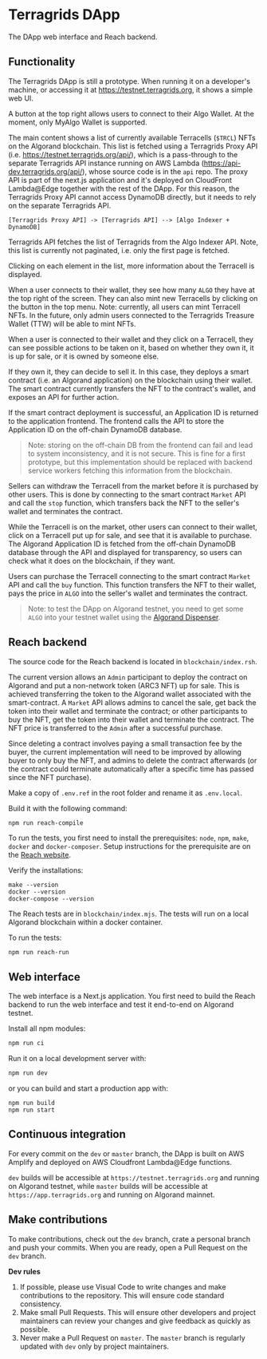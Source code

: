 # Terragrids DApp
The DApp web interface and Reach backend.

## Functionality
The Terragrids DApp is still a prototype. When running it on a developer's machine, or accessing it at https://testnet.terragrids.org, it shows a simple web UI. 

A button at the top right allows users to connect to their Algo Wallet. At the moment, only MyAlgo Wallet is supported.

The main content shows a list of currently available Terracells (`$TRCL`) NFTs on the Algorand blockchain. This list is fetched using a Terragrids Proxy API (i.e. https://testnet.terragrids.org/api/), which is a pass-through to the separate Terragrids API instance running on AWS Lambda (https://api-dev.terragrids.org/api/), whose source code is in the `api` repo. The proxy API is part of the next.js application and it's deployed on CloudFront Lambda@Edge together with the rest of the DApp. For this reason, the Terragrids Proxy API cannot access DynamoDB directly, but it needs to rely on the separate Terragrids API.

```
[Terragrids Proxy API] -> [Terragrids API] --> [Algo Indexer + DynamoDB]
```

Terragrids API fetches the list of Terragrids from the Algo Indexer API. Note, this list is currently not paginated, i.e. only the first page is fetched.

Clicking on each element in the list, more information about the Terracell is displayed. 

When a user connects to their wallet, they see how many `ALGO` they have at the top right of the screen. They can also mint new Terracells by clicking on the button in the top menu. Note: currently, all users can mint Terracell NFTs. In the future, only admin users connected to the Terragrids Treasure Wallet (TTW) will be able to mint NFTs.

When a user is connected to their wallet and they click on a Terracell, they can see possible actions to be taken on it, based on whether they own it, it is up for sale, or it is owned by someone else.

If they own it, they can decide to sell it. In this case, they deploys a smart contract (i.e. an Algorand application) on the blockchain using their wallet. The smart contract currently transfers the NFT to the contract's wallet, and exposes an API for further action.

If the smart contract deployment is successful, an Application ID is returned to the application frontend. The frontend calls the API to store the Application ID on the off-chain DynamoDB database. 

> Note: storing on the off-chain DB from the frontend can fail and lead to system inconsistency, and it is not secure. This is fine for a first prototype, but this implementation should be replaced with backend service workers fetching this information from the blockchain.

Sellers can withdraw the Terracell from the market before it is purchased by other users. This is done by connecting to the smart contract `Market` API and call the `stop` function, which transfers back the NFT to the seller's wallet and terminates the contract.

While the Terracell is on the market, other users can connect to their wallet, click on a Terracell put up for sale, and see that it is available to purchase. The Algorand Application ID is fetched from the off-chain DynamoDB database through the API and displayed for transparency, so users can check what it does on the blockchain, if they want.

Users can purchase the Terracell connecting to the smart contract `Market` API and call the `buy` function. This function transfers the NFT to their wallet, pays the price in `ALGO` into the seller's wallet and terminates the contract.

> Note: to test the DApp on Algorand testnet, you need to get some `ALGO` into your testnet wallet using the [Algorand Dispenser](https://bank.testnet.algorand.network/).

## Reach backend
The source code for the Reach backend is located in `blockchain/index.rsh`.

The current version allows an `Admin` participant to deploy the contract on Algorand and put a non-network token (ARC3 NFT) up for sale. This is achieved transferring the token to the Algorand wallet associated with the smart-contract. A `Market` API allows admins to cancel the sale, get back the token into their wallet and terminate the contract; or other participants to buy the NFT, get the token into their wallet and terminate the contract. The NFT price is transferred to the `Admin` after a successful purchase.

Since deleting a contract involves paying a small transaction fee by the buyer, the current implementation will need to be improved by allowing buyer to only buy the NFT, and admins to delete the contract afterwards (or the contract could terminate automatically after a specific time has passed since the NFT purchase).

Make a copy of `.env.ref` in the root folder and rename it as `.env.local`.

Build it with the following command:
```bash
npm run reach-compile
```

To run the tests, you first need to install the prerequisites: `node`, `npm`, `make`, `docker` and `docker-composer`.
Setup instructions for the prerequisite are on the [Reach website](https://docs.reach.sh/quickstart/#quickstart).

Verify the installations:
```
make --version
docker --version
docker-compose --version
```

The Reach tests are in `blockchain/index.mjs`. The tests will run on a local Algorand blockchain within a docker container.

To run the tests:
```
npm run reach-run
```

## Web interface
The web interface is a Next.js application. You first need to build the Reach backend to run the web interface and test it end-to-end on Algorand testnet.

Install all npm modules:
```bash
npm run ci
```

Run it on a local development server with:
```bash
npm run dev
```
or you can build and start a production app with:
```
npm run build
npm run start
```

## Continuous integration
For every commit on the `dev` or `master` branch, the DApp is built on AWS Amplify and deployed on AWS Cloudfront Lambda@Edge functions.

`dev` builds will be accessible at `https://testnet.terragrids.org` and running on Algorand testnet, while `master` builds will be accessible at `https://app.terragrids.org` and running on Algorand mainnet. 

## Make contributions
To make contributions, check out the `dev` branch, crate a personal branch and push your commits. When you are ready, open a Pull Request on the `dev` branch.

**Dev rules**
1. If possible, please use Visual Code to write changes and make contributions to the repository. This will ensure code standard consistency.
2. Make small Pull Requests. This will ensure other developers and project maintainers can review your changes and give feedback as quickly as possible. 
3. Never make a Pull Request on `master`. The `master` branch is regularly updated with `dev` only by project maintainers. 